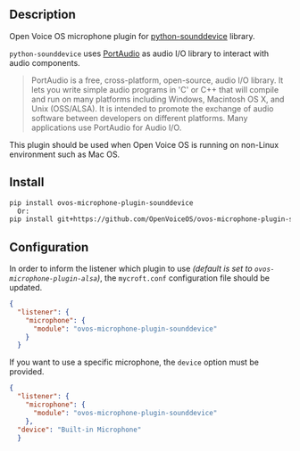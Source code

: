 ## Description

Open Voice OS microphone plugin for [python-sounddevice](https://github.com/spatialaudio/python-sounddevice/) library.

`python-sounddevice` uses [PortAudio](http://www.portaudio.com/) as audio I/O library to interact with audio components.

> PortAudio is a free, cross-platform, open-source, audio I/O library.  It lets you write simple audio programs in 'C' or C++ that will compile and run on many platforms including Windows, Macintosh OS X, and Unix (OSS/ALSA). It is intended to promote the exchange of audio software between developers on different platforms. Many applications use PortAudio for Audio I/O.

This plugin should be used when Open Voice OS is running on non-Linux environment such as Mac OS.

## Install

```bash
pip install ovos-microphone-plugin-sounddevice
  Or:
pip install git+https://github.com/OpenVoiceOS/ovos-microphone-plugin-sounddevice.git
```

## Configuration

In order to inform the listener which plugin to use *(default is set to `ovos-microphone-plugin-alsa`)*, the `mycroft.conf` configuration file should be updated.

```json
{
  "listener": {
    "microphone": {
      "module": "ovos-microphone-plugin-sounddevice"
    }
  }
```

If you want to use a specific microphone, the `device` option must be provided.

```json
{
  "listener": {
    "microphone": {
      "module": "ovos-microphone-plugin-sounddevice"
    },
  "device": "Built-in Microphone"
  }
```